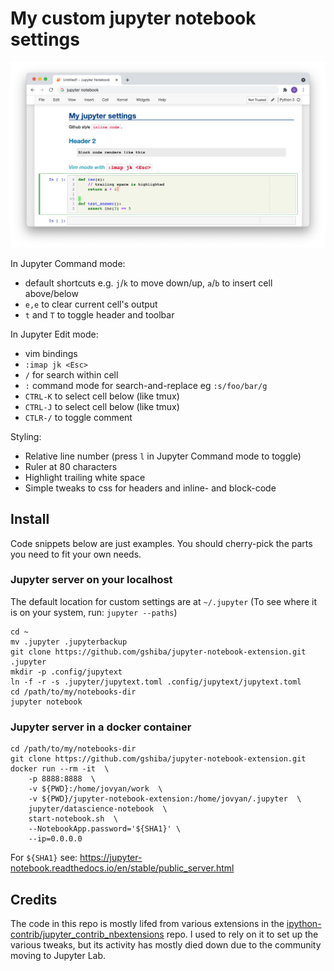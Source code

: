 # My custom jupyter notebook settings

![screenshot](screenshot.png)

In Jupyter Command mode:
* default shortcuts e.g. `j`/`k` to move down/up, `a`/`b` to insert cell above/below
* `e,e` to clear current cell's output
* `t` and `T` to toggle header and toolbar

In Jupyter Edit mode:
* vim bindings
* `:imap jk <Esc>`
* `/` for search within cell
* `:` command mode for search-and-replace eg `:s/foo/bar/g`
* `CTRL-K` to select cell below (like tmux)
* `CTRL-J` to select cell below (like tmux)
* `CTLR-/` to toggle comment

Styling:
* Relative line number (press `l` in Jupyter Command mode to toggle)
* Ruler at 80 characters
* Highlight trailing white space
* Simple tweaks to css for headers and inline- and block-code

## Install

Code snippets below are just examples. You should cherry-pick the parts you need to fit your own needs.

### Jupyter server on your localhost

The default location for custom settings are at `~/.jupyter` (To see where it is on your system, run: `jupyter --paths`)
```
cd ~
mv .jupyter .jupyterbackup
git clone https://github.com/gshiba/jupyter-notebook-extension.git .jupyter
mkdir -p .config/jupytext
ln -f -r -s .jupyter/jupytext.toml .config/jupytext/jupytext.toml
cd /path/to/my/notebooks-dir
jupyter notebook
```

### Jupyter server in a docker container

```
cd /path/to/my/notebooks-dir
git clone https://github.com/gshiba/jupyter-notebook-extension.git
docker run --rm -it  \
    -p 8888:8888  \
    -v ${PWD}:/home/jovyan/work  \
    -v ${PWD}/jupyter-notebook-extension:/home/jovyan/.jupyter  \
    jupyter/datascience-notebook  \
    start-notebook.sh  \
    --NotebookApp.password='${SHA1}' \
    --ip=0.0.0.0
```
For `${SHA1}` see: https://jupyter-notebook.readthedocs.io/en/stable/public_server.html


## Credits

The code in this repo is mostly lifed from various extensions in the 
[ipython-contrib/jupyter_contrib_nbextensions](https://github.com/ipython-contrib/jupyter_contrib_nbextensions) repo.
I used to rely on it to set up the various tweaks, but its activity has mostly
died down due to the community moving to Jupyter Lab.

